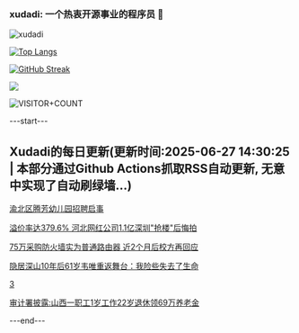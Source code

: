 ### xudadi: 一个热衷开源事业的程序员 👋

![xudadi](https://github-readme-stats-git-masterorgs-github-readme-stats-team.vercel.app/api?username=xudadi)

[![Top Langs](https://github-readme-stats.vercel.app/api/top-langs/?username=xudadi)](https://github.com/anuraghazra/github-readme-stats)

[![GitHub Streak](https://streak-stats.demolab.com?user=xudadi&locale=zh_Hans)](https://git.io/streak-stats)

![](https://raw.githubusercontent.com/xudadi/xudadi/main/assets/github-contribution-grid-snake.svg)

![VISITOR+COUNT](https://komarev.com/ghpvc/?username=xudadi&label=VISITOR+COUNT)


---start---

## Xudadi的每日更新(更新时间:2025-06-27 14:30:25 | 本部分通过Github Actions抓取RSS自动更新, 无意中实现了自动刷绿墙...)

[渝北区腾芳幼儿园招聘启事](https://www.gongkaoleida.com/article/2476117)

[溢价率达379.6% 河北网红公司1.1亿深圳"抢楼"后悔拍](https://m.163.com/news/article/K320DPLT0512B07B.html)

[75万采购防火墙实为普通路由器 近2个月后校方再回应](https://m.163.com/news/article/K311CQA6053469LG.html)

[隐居深山10年后61岁韦唯重返舞台：我险些失去了生命](https://m.163.com/news/article/K31SMPG6055040N3.html)

[3](https://m.163.com/touch/news/sub/domestic)

[审计署披露:山西一职工1岁工作22岁退休领69万养老金](https://m.163.com/news/article/K30DJC0F0550B6IS.html)

---end---
